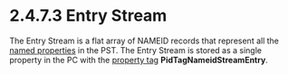 <html dir="LTR" xmlns:mshelp="http://msdn.microsoft.com/mshelp" xmlns:ddue="http://ddue.schemas.microsoft.com/authoring/2003/5" xmlns:xlink="http://www.w3.org/1999/xlink" xmlns:tool="http://www.microsoft.com/tooltip">
    <head>
        <meta http-equiv="Content-Type" content="text/html; CHARSET=utf-8"></meta>
        <meta name="save" content="history"></meta>
        <title>2.4.7.3 Entry Stream</title>
        <xml>
            <mshelp:toctitle title="2.4.7.3 Entry Stream"></mshelp:toctitle>
            <mshelp:rltitle title="[MS-PST]: Entry Stream"></mshelp:rltitle>
            <mshelp:keyword index="A" term="838e9da8-4e79-4bbd-aee8-9af10cfc2a08"></mshelp:keyword>
            <mshelp:attr name="DCSext.ContentType" value="open specification"></mshelp:attr>
            <mshelp:attr name="AssetID" value="838e9da8-4e79-4bbd-aee8-9af10cfc2a08"></mshelp:attr>
            <mshelp:attr name="TopicType" value="kbRef"></mshelp:attr>
            <mshelp:attr name="DCSext.Title" value="[MS-PST]: Entry Stream" />
        </xml>
    </head>
    <body>
        <div id="header">
            <h1 class="heading">2.4.7.3 Entry Stream</h1>
        </div>
        <div id="mainSection">
            <div id="mainBody">
                <div id="allHistory" class="saveHistory"></div>
                <div id="sectionSection0" class="section" name="collapseableSection">
                    

<p>The Entry Stream is a flat array of NAMEID records that
represent all the <a href="08220cc9-69b1-4072-a2e7-2a0ff201d505.htm#gt_e6245def-e67d-4ab2-8c7d-04863b1c1063">named
properties</a> in the PST. The Entry Stream is stored as a single property in
the PC with the <a href="08220cc9-69b1-4072-a2e7-2a0ff201d505.htm#gt_550ffe03-4145-49d1-8370-a9906b00452c">property tag</a>
<b>PidTagNameidStreamEntry</b>.</p>
                </div>
            </div>
        </div>
    </body>
</html>